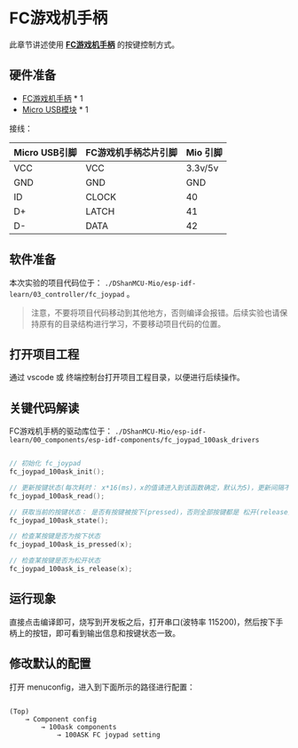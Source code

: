 
# FC游戏机手柄

此章节讲述使用 **[FC游戏机手柄](https://item.taobao.com/item.htm?id=683875901407)** 的按键控制方式。

## 硬件准备

- [FC游戏机手柄](https://item.taobao.com/item.htm?id=683875901407)    * 1
- [Micro USB模块](https://item.taobao.com/item.htm?id=683875901407)  * 1

接线：

| Micro USB引脚 | FC游戏机手柄芯片引脚 | Mio 引脚 |
| :--- | :--- | :--- |
| VCC | VCC | 3.3v/5v|
| GND | GND | GND|
| ID | CLOCK | 40 |
| D+ | LATCH | 41 |
| D- | DATA | 42 |


## 软件准备

本次实验的项目代码位于： `./DShanMCU-Mio/esp-idf-learn/03_controller/fc_joypad` 。

> 注意，不要将项目代码移动到其他地方，否则编译会报错。后续实验也请保持原有的目录结构进行学习，不要移动项目代码的位置。


## 打开项目工程

通过 vscode 或 终端控制台打开项目工程目录，以便进行后续操作。

## 关键代码解读

FC游戏机手柄的驱动库位于： `./DShanMCU-Mio/esp-idf-learn/00_components/esp-idf-components/fc_joypad_100ask_drivers`

```c

// 初始化 fc_joypad
fc_joypad_100ask_init();

// 更新按键状态(每次耗时： x*16(ms)，x的值请进入到该函数确定，默认为5)，更新间隔不可太长，因为会影响体验；也不可没有延时，因为会导致其他任务无法正常执行
fc_joypad_100ask_read();

// 获取当前的按键状态： 是否有按键被按下(pressed)，否则全部按键都是 松开(release) 状态
fc_joypad_100ask_state();

// 检查某按键是否为按下状态
fc_joypad_100ask_is_pressed(x);

// 检查某按键是否为松开状态
fc_joypad_100ask_is_release(x);

```

## 运行现象

直接点击编译即可，烧写到开发板之后，打开串口(波特率 115200)，然后按下手柄上的按钮，即可看到输出信息和按键状态一致。

## 修改默认的配置

打开 menuconfig，进入到下面所示的路径进行配置：

```shell

(Top) 
    → Component config 
        → 100ask components 
            → 100ASK FC joypad setting
```
